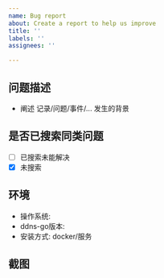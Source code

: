 ```yaml
---
name: Bug report
about: Create a report to help us improve
title: ''
labels: ''
assignees: ''

---
```


## 问题描述
- 阐述 记录/问题/事件/... 发生的背景

## 是否已搜索同类问题
- [ ] 已搜索未能解决
- [x] 未搜索

## 环境
- 操作系统: 
- ddns-go版本: 
- 安装方式: docker/服务

## 截图
